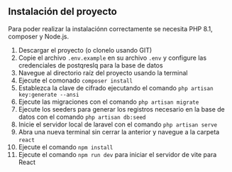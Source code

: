 ## Instalación del proyecto

Para poder realizar la instalaciónn correctamente se necesita PHP 8.1, composer y Node.js.

1. Descargar el proyecto (o clonelo usando GIT)
2. Copie el archivo `.env.example` en su archivo `.env` y configure las credenciales de postqreslq para la base de datos
3. Navegue al directorio raíz del proyecto usando la terminal
4. Ejecute el comonado `composer install`
5. Establezca la clave de cifrado ejecutando el comando `php artisan key:generate --ansi`
6. Ejecute las migraciones con el comando `php artisan migrate`
7. Ejecute los seeders para generar los registros necesario en la base de datos con el comando `php artisan db:seed`
8. Inicie el servidor local de laravel con el comando `php artisan serve`
9. Abra una nueva terminal sin cerrar la anterior y navegue a la carpeta `react`
10. Ejecute el comando `npm install`
11. Ejecute el comando `npm run dev` para iniciar el servidor de vite para React
